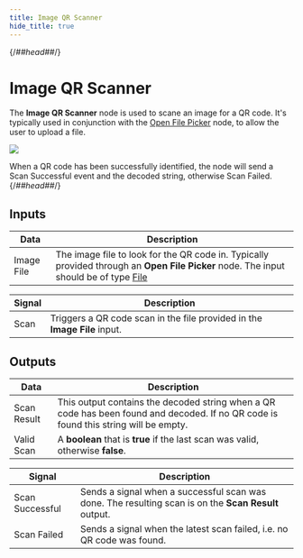 ```yaml
---
title: Image QR Scanner
hide_title: true
---
```


{/*##head##*/}

# Image QR Scanner

The **Image QR Scanner** node is used to scane an image for a QR code. It's typically used in conjunction with the [Open File Picker](/nodes/utilities/open-file-picker/) node, to allow the user to upload a file.

<div className="ndl-image-with-background l">

![](/library/modules/qr-scanner/nodes/image-qr-scanner/image-qr-scanner.png)

</div>

When a QR code has been successfully identified, the node will send a <span className="ndl-signal">Scan Successful</span> event and the decoded string, otherwise <span className="ndl-signal">Scan Failed</span>.
{/*##head##*/}

## Inputs

| Data                                         | Description                                                                                                                                                                                   |
| -------------------------------------------- | --------------------------------------------------------------------------------------------------------------------------------------------------------------------------------------------- |
| <span className="ndl-data">Image File</span> | The image file to look for the QR code in. Typically provided through an **Open File Picker** node. The input should be of type [File](https://developer.mozilla.org/en-US/docs/Web/API/File) |

| Signal                                   | Description                                                               |
| ---------------------------------------- | ------------------------------------------------------------------------- |
| <span className="ndl-signal">Scan</span> | Triggers a QR code scan in the file provided in the **Image File** input. |

## Outputs

| Data                                          | Description                                                                                                                          |
| --------------------------------------------- | ------------------------------------------------------------------------------------------------------------------------------------ |
| <span className="ndl-data">Scan Result</span> | This output contains the decoded string when a QR code has been found and decoded. If no QR code is found this string will be empty. |
| <span className="ndl-data">Valid Scan</span>  | A **boolean** that is **true** if the last scan was valid, otherwise **false**.                                                      |

| Signal                                              | Description                                                                                          |
| --------------------------------------------------- | ---------------------------------------------------------------------------------------------------- |
| <span className="ndl-signal">Scan Successful</span> | Sends a signal when a successful scan was done. The resulting scan is on the **Scan Result** output. |
| <span className="ndl-signal">Scan Failed</span>     | Sends a signal when the latest scan failed, i.e. no QR code was found.                               |

